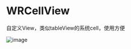 # WRCellView
自定义View，类似tableView的系统cell，使用方便

![image](https://github.com/wangrui460/WRNavigationBar/raw/master/screenshots/基本.gif)
